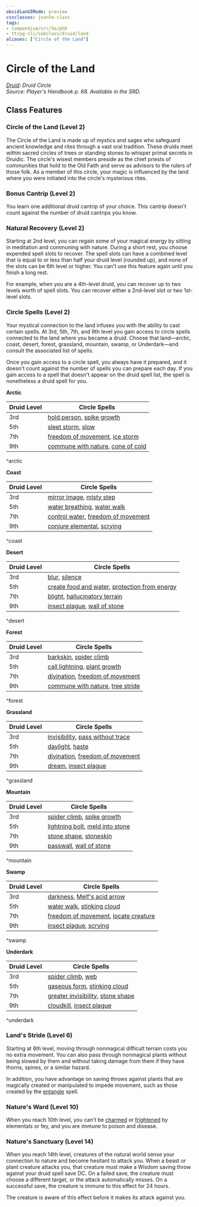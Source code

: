 ```yaml
---
obsidianUIMode: preview
cssclasses: json5e-class
tags:
- compendium/src/5e/phb
- ttrpg-cli/subclass/druid/land
aliases: ["Circle of the Land"]
---
```

# Circle of the Land
*[Druid](druid.md): Druid Circle*  
*Source: Player's Handbook p. 68. Available in the SRD.*  


## Class Features

### Circle of the Land (Level 2)

The Circle of the Land is made up of mystics and sages who safeguard ancient knowledge and rites through a vast oral tradition. These druids meet within sacred circles of trees or standing stones to whisper primal secrets in Druidic. The circle's wisest members preside as the chief priests of communities that hold to the Old Faith and serve as advisors to the rulers of those folk. As a member of this circle, your magic is influenced by the land where you were initiated into the circle's mysterious rites.

### Bonus Cantrip (Level 2)

You learn one additional druid cantrip of your choice. This cantrip doesn't count against the number of druid cantrips you know.

### Natural Recovery (Level 2)

Starting at 2nd level, you can regain some of your magical energy by sitting in meditation and communing with nature. During a short rest, you choose expended spell slots to recover. The spell slots can have a combined level that is equal to or less than half your druid level (rounded up), and none of the slots can be 6th level or higher. You can't use this feature again until you finish a long rest.

For example, when you are a 4th-level druid, you can recover up to two levels worth of spell slots. You can recover either a 2nd-level slot or two 1st-level slots.

### Circle Spells (Level 2)

Your mystical connection to the land infuses you with the ability to cast certain spells. At 3rd, 5th, 7th, and 9th level you gain access to circle spells connected to the land where you became a druid. Choose that land—arctic, coast, desert, forest, grassland, mountain, swamp, or Underdark—and consult the associated list of spells.

Once you gain access to a circle spell, you always have it prepared, and it doesn't count against the number of spells you can prepare each day. If you gain access to a spell that doesn't appear on the druid spell list, the spell is nonetheless a druid spell for you.

**Arctic**

| Druid Level | Circle Spells |
|-------------|---------------|
| 3rd | [hold person](/3-Mechanics/CLI/spells/hold-person.md), [spike growth](/3-Mechanics/CLI/spells/spike-growth.md) |
| 5th | [sleet storm](/3-Mechanics/CLI/spells/sleet-storm.md), [slow](/3-Mechanics/CLI/spells/slow.md) |
| 7th | [freedom of movement](/3-Mechanics/CLI/spells/freedom-of-movement.md), [ice storm](/3-Mechanics/CLI/spells/ice-storm.md) |
| 9th | [commune with nature](/3-Mechanics/CLI/spells/commune-with-nature.md), [cone of cold](/3-Mechanics/CLI/spells/cone-of-cold.md) |
^arctic

**Coast**

| Druid Level | Circle Spells |
|-------------|---------------|
| 3rd | [mirror image](/3-Mechanics/CLI/spells/mirror-image.md), [misty step](/3-Mechanics/CLI/spells/misty-step.md) |
| 5th | [water breathing](/3-Mechanics/CLI/spells/water-breathing.md), [water walk](/3-Mechanics/CLI/spells/water-walk.md) |
| 7th | [control water](/3-Mechanics/CLI/spells/control-water.md), [freedom of movement](/3-Mechanics/CLI/spells/freedom-of-movement.md) |
| 9th | [conjure elemental](/3-Mechanics/CLI/spells/conjure-elemental.md), [scrying](/3-Mechanics/CLI/spells/scrying.md) |
^coast

**Desert**

| Druid Level | Circle Spells |
|-------------|---------------|
| 3rd | [blur](/3-Mechanics/CLI/spells/blur.md), [silence](/3-Mechanics/CLI/spells/silence.md) |
| 5th | [create food and water](/3-Mechanics/CLI/spells/create-food-and-water.md), [protection from energy](/3-Mechanics/CLI/spells/protection-from-energy.md) |
| 7th | [blight](/3-Mechanics/CLI/spells/blight.md), [hallucinatory terrain](/3-Mechanics/CLI/spells/hallucinatory-terrain.md) |
| 9th | [insect plague](/3-Mechanics/CLI/spells/insect-plague.md), [wall of stone](/3-Mechanics/CLI/spells/wall-of-stone.md) |
^desert

**Forest**

| Druid Level | Circle Spells |
|-------------|---------------|
| 3rd | [barkskin](/3-Mechanics/CLI/spells/barkskin.md), [spider climb](/3-Mechanics/CLI/spells/spider-climb.md) |
| 5th | [call lightning](/3-Mechanics/CLI/spells/call-lightning.md), [plant growth](/3-Mechanics/CLI/spells/plant-growth.md) |
| 7th | [divination](/3-Mechanics/CLI/spells/divination.md), [freedom of movement](/3-Mechanics/CLI/spells/freedom-of-movement.md) |
| 9th | [commune with nature](/3-Mechanics/CLI/spells/commune-with-nature.md), [tree stride](/3-Mechanics/CLI/spells/tree-stride.md) |
^forest

**Grassland**

| Druid Level | Circle Spells |
|-------------|---------------|
| 3rd | [invisibility](/3-Mechanics/CLI/spells/invisibility.md), [pass without trace](/3-Mechanics/CLI/spells/pass-without-trace.md) |
| 5th | [daylight](/3-Mechanics/CLI/spells/daylight.md), [haste](/3-Mechanics/CLI/spells/haste.md) |
| 7th | [divination](/3-Mechanics/CLI/spells/divination.md), [freedom of movement](/3-Mechanics/CLI/spells/freedom-of-movement.md) |
| 9th | [dream](/3-Mechanics/CLI/spells/dream.md), [insect plague](/3-Mechanics/CLI/spells/insect-plague.md) |
^grassland

**Mountain**

| Druid Level | Circle Spells |
|-------------|---------------|
| 3rd | [spider climb](/3-Mechanics/CLI/spells/spider-climb.md), [spike growth](/3-Mechanics/CLI/spells/spike-growth.md) |
| 5th | [lightning bolt](/3-Mechanics/CLI/spells/lightning-bolt.md), [meld into stone](/3-Mechanics/CLI/spells/meld-into-stone.md) |
| 7th | [stone shape](/3-Mechanics/CLI/spells/stone-shape.md), [stoneskin](/3-Mechanics/CLI/spells/stoneskin.md) |
| 9th | [passwall](/3-Mechanics/CLI/spells/passwall.md), [wall of stone](/3-Mechanics/CLI/spells/wall-of-stone.md) |
^mountain

**Swamp**

| Druid Level | Circle Spells |
|-------------|---------------|
| 3rd | [darkness](/3-Mechanics/CLI/spells/darkness.md), [Melf's acid arrow](/3-Mechanics/CLI/spells/melfs-acid-arrow.md) |
| 5th | [water walk](/3-Mechanics/CLI/spells/water-walk.md), [stinking cloud](/3-Mechanics/CLI/spells/stinking-cloud.md) |
| 7th | [freedom of movement](/3-Mechanics/CLI/spells/freedom-of-movement.md), [locate creature](/3-Mechanics/CLI/spells/locate-creature.md) |
| 9th | [insect plague](/3-Mechanics/CLI/spells/insect-plague.md), [scrying](/3-Mechanics/CLI/spells/scrying.md) |
^swamp

**Underdark**

| Druid Level | Circle Spells |
|-------------|---------------|
| 3rd | [spider climb](/3-Mechanics/CLI/spells/spider-climb.md), [web](/3-Mechanics/CLI/spells/web.md) |
| 5th | [gaseous form](/3-Mechanics/CLI/spells/gaseous-form.md), [stinking cloud](/3-Mechanics/CLI/spells/stinking-cloud.md) |
| 7th | [greater invisibility](/3-Mechanics/CLI/spells/greater-invisibility.md), [stone shape](/3-Mechanics/CLI/spells/stone-shape.md) |
| 9th | [cloudkill](/3-Mechanics/CLI/spells/cloudkill.md), [insect plague](/3-Mechanics/CLI/spells/insect-plague.md) |
^underdark

### Land's Stride (Level 6)

Starting at 6th level, moving through nonmagical difficult terrain costs you no extra movement. You can also pass through nonmagical plants without being slowed by them and without taking damage from them if they have thorns, spines, or a similar hazard.

In addition, you have advantage on saving throws against plants that are magically created or manipulated to impede movement, such as those created by the [entangle](/3-Mechanics/CLI/spells/entangle.md) spell.

### Nature's Ward (Level 10)

When you reach 10th level, you can't be [charmed](/3-Mechanics/CLI/rules/conditions.md#charmed) or [frightened](/3-Mechanics/CLI/rules/conditions.md#frightened) by elementals or fey, and you are immune to poison and disease.

### Nature's Sanctuary (Level 14)

When you reach 14th level, creatures of the natural world sense your connection to nature and become hesitant to attack you. When a beast or plant creature attacks you, that creature must make a Wisdom saving throw against your druid spell save DC. On a failed save, the creature must choose a different target, or the attack automatically misses. On a successful save, the creature is immune to this effect for 24 hours.

The creature is aware of this effect before it makes its attack against you.